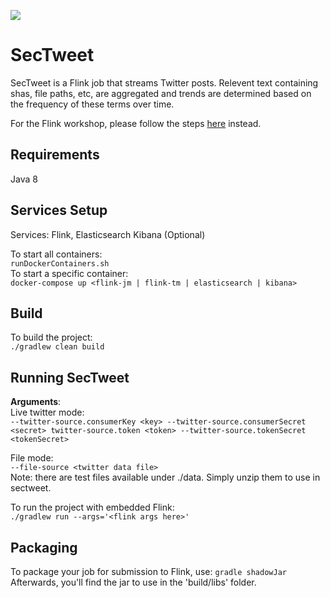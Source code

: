 ![](https://github.com/Cisco-AMP/sectweet/workflows/Java%20CI/badge.svg)

# SecTweet
SecTweet is a Flink job that streams Twitter posts.  Relevent text containing shas, file paths, etc, are aggregated 
and trends are determined based on the frequency of these terms over time.  
  
For the Flink workshop, please follow the steps [here](https://github.com/Cisco-AMP/sectweet/wiki/Workshop) instead.

## Requirements
Java 8

## Services Setup
Services: Flink, Elasticsearch Kibana (Optional)
  
To start all containers:  
``` runDockerContainers.sh ```  
To start a specific container:  
``` docker-compose up <flink-jm | flink-tm | elasticsearch | kibana> ```

## Build
To build the project:  
```./gradlew clean build```  

## Running SecTweet
**Arguments**:  
Live twitter mode:  
```--twitter-source.consumerKey <key> --twitter-source.consumerSecret <secret> twitter-source.token <token> --twitter-source.tokenSecret <tokenSecret>```
  
File mode:  
```--file-source <twitter data file>```  
Note: there are test files available under ./data.  Simply unzip them to use in sectweet.                        
                                   
  
To run the project with embedded Flink:  
```./gradlew run --args='<flink args here>'```

## Packaging
To package your job for submission to Flink, use: 
```gradle shadowJar```  
Afterwards, you'll find the
jar to use in the 'build/libs' folder.

